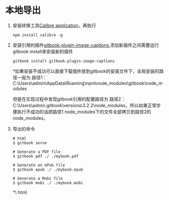 # 本地导出

1. 安装转换工具[Calibre application](https://calibre-ebook.com/download)，再执行

   ```
   npm install calibre -g
   ```

2. 安装引用的插件[gitbook-plugin-image-captions](https://plugins.gitbook.com/plugin/image-captions),添加新插件之间需要运行gitbook install来安装新的插件

   ```
   gitbook install gitbook-plugin-image-captions
   ```
   *如果安装不成功可以直接下载插件放到gitbook的安装文件下，全局安装的路径一般为
   路径1：C:\Users\admin\AppData\Roaming\npm\node_modules\gitbook\node_modules
   
   但是在实现过程中发现gitbook引用的配置路径为
   路径2：C:\Users\admin\.gitbook\versions\3.2.2\node_modules，所以如果正常步骤执行不成功的话把路径1
    node_modules下的文件全部拷贝到路径2的node_modules。
3. 导出的命令
   ```
   # html
   $ gitbook serve
   
   # Generate a PDF file
   $ gitbook pdf ./ ./mybook.pdf

   # Generate an ePub file
   $ gitbook epub ./ ./mybook.epub

   # Generate a Mobi file
   $ gitbook mobi ./ ./mybook.mobi
   
   ```
   *\ html
   


